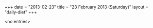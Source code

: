 +++
date = "2013-02-23"
title = "23 February 2013 (Saturday)"
layout = "daily-diet"
+++


\<no entries\>

